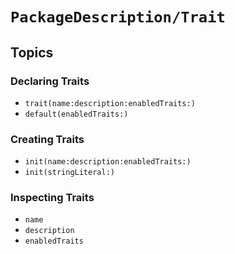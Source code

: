 # ``PackageDescription/Trait``

## Topics

### Declaring Traits

- ``trait(name:description:enabledTraits:)``
- ``default(enabledTraits:)``

### Creating Traits

- ``init(name:description:enabledTraits:)``
- ``init(stringLiteral:)``

### Inspecting Traits

- ``name``
- ``description``
- ``enabledTraits``

